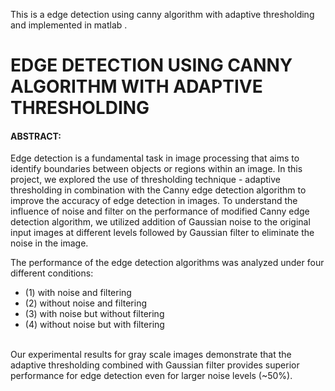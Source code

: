 
This is a edge detection using canny algorithm with adaptive thresholding and implemented in matlab .

<H1>EDGE DETECTION USING CANNY ALGORITHM WITH ADAPTIVE THRESHOLDING</H1>
 <h4>ABSTRACT:</h4>
     <p> Edge detection is a fundamental task in image processing that aims to identify boundaries between objects or regions within an image. In this project, we explored the use of thresholding technique - adaptive thresholding in combination with the Canny edge detection algorithm to improve the accuracy of edge detection in images. To understand the influence of noise and filter on the performance of modified Canny edge detection algorithm, we utilized addition of Gaussian noise to the original input images at different levels followed by Gaussian filter to eliminate the noise in the image. </p>
      
  <p>The performance of the edge detection algorithms was analyzed under four different conditions: <br><ul><li>(1) with noise and filtering</li><li> (2) without noise and filtering</li><li> (3) with noise but without filtering</li> <li>(4) without noise but with filtering</li> </ul><br>Our experimental results for gray scale images demonstrate that the adaptive thresholding combined with Gaussian filter provides superior performance for edge detection even for larger noise levels (~50%).</p>
      
